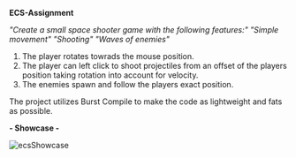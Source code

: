 **ECS-Assignment**

*"Create a small space shooter game with the following features:"*
*"Simple movement"*
*"Shooting"*
*"Waves of enemies"*

1. The player rotates towrads the mouse position.
2. The player can left click to shoot projectiles from an offset of the players position taking rotation into account for velocity.
3. The enemies spawn and follow the players exact position.

The project utilizes Burst Compile to make the code as lightweight and fats as possible.

**- Showcase -**

![ecsShowcase](https://github.com/user-attachments/assets/57aa0a6b-c8aa-4d80-8d46-4c120af68019)
